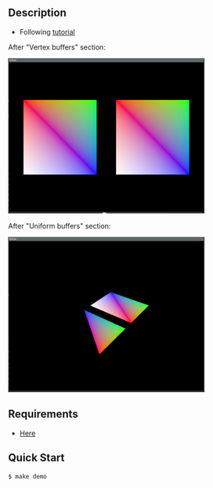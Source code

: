 ## Description
- Following [tutorial](https://vulkan-tutorial.com/)

After "Vertex buffers" section:
<div align="left"><img src="https://raw.githubusercontent.com/loop614/vulkandemo/main/double_rectangle.png" width=401 height=316 alt="double_rectangle"/></div>

After "Uniform buffers" section:
<div align="left"><img src="https://raw.githubusercontent.com/loop614/vulkandemo/main/uniform_buffers.png" width=401 height=316 alt="uniform_buffers"/></div>

## Requirements
- [Here](https://vulkan-tutorial.com/Development_environment)

## Quick Start
```console
$ make demo
```
